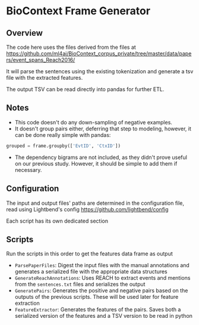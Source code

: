 # BioContext Frame Generator

## Overview
The code here uses the files derived from the files at https://github.com/ml4ai/BioContext_corpus_private/tree/master/data/papers/event_spans_Reach2016/

It will parse the sentences using the existing tokenization and generate a tsv file with the extracted features.

The output TSV can be read directly into pandas for further ETL.

## Notes
- This code doesn't do any down-sampling of negative examples.
- It doesn't group pairs either, deferring that step to modeling, however, it can be done really simple with pandas:
```python
grouped = frame.groupby(['EvtID', 'CtxID'])
``` 
- The dependency bigrams are not included, as they didn't prove useful on our previous study. However, it should be simple to add them if necessary.

## Configuration

The input and output files' paths are determined in the configuration file, read using Lightbend's config https://github.com/lightbend/config

Each script has its own dedicated section

## Scripts
Run the scripts in this order to get the features data frame as output

- `ParsePaperFiles`: Digest the input files with the manual annotations and generates a serialized file with the appropriate data structures
- `GenerateReachAnnotations`: Uses REACH to extract events and mentions from the `sentences.txt` files and serializes the output
- `GeneratePairs`: Generates the positive and negative pairs based on the outputs of the previous scripts. These will be used later for feature extraction
- `FeatureExtractor`: Generates the features of the pairs. Saves both a serialized version of the features and a TSV version to be read in python